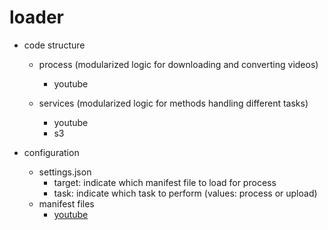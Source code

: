 # loader

* code structure
  * process (modularized logic for downloading and converting videos)
    * youtube

  * services (modularized logic for methods handling different tasks)
    * youtube
    * s3

* configuration
  * settings.json
    * target: indicate which manifest file to load for process
    * task: indicate which task to perform (values: process or upload)
  * manifest files
    * [youtube](https://github.com/jacky1999cn2000/youtuber/blob/master/notes/youtube.md)
